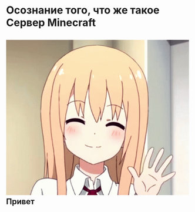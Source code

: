 # Осознание того, что же такое Сервер Minecraft

## ![](.gitbook/assets/image.png)    Привет&#x20;

